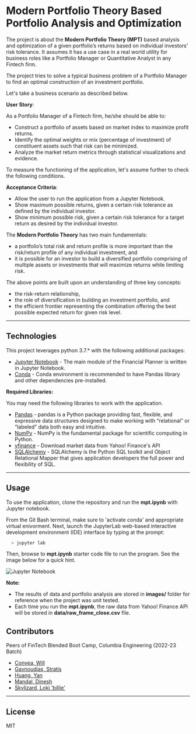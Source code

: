 # Modern Portfolio Theory Based Portfolio Analysis and Optimization

The project is about the **Modern Portfolio Theory (MPT)** based analysis and optimization of a given portfolio’s returns based on individual investors’ risk tolerance. It assumes it has a use case in a real world utility for business roles like a Portfolio Manager or Quantitative Analyst in any Fintech firm.

The project tries to solve a typical business problem of a Portfolio Manager to find an optimal construction of an investment portfolio.

Let's take a business scenario as described below.

**User Story**:

As a Portfolio Manager of a Fintech firm, he/she should be able to:
- Construct a portfolio of assets based on market index to maximize profit returns.
- Identify the optimal weights or mix (percentage of investment) of constituent assets such that risk can be minimized.
- Analyze the market return metrics through statistical visualizations and evidence.

To measure the functioning of the application, let's assume further to check the following conditions.

**Acceptance Criteria**:
- Allow the user to run the application from a Jupyter Notebook.
- Show maximum possible returns, given a certain risk tolerance as defined by the individual investor.
- Show minimum possible risk, given a certain risk tolerance for a target return as desired by the individual investor.

The **Modern Portfolio Theory** has two main fundamentals:
- a portfolio’s total risk and return profile is more important than the risk/return profile of any individual investment, and
- it is possible for an investor to build a diversified portfolio comprising of multiple assets or investments that will maximize returns while limiting risk.

The above points are built upon an understanding of three key concepts:
- the risk-return relationship,
- the role of diversification in building an investment portfolio, and
- the efficient frontier representing the combination offering the best possible expected return for given risk level.

---

## Technologies

This project leverages python 3.7.* with the following additional packages:
* [Jupyter Notebook](https://jupyter.org/) - The main module of the Financial Planner is written in Jupyter Notebook.
* [Conda](https://docs.conda.io/projects/conda/en/latest/) - Conda environment is recommended to have Pandas library and other dependencies pre-installed.

**Required Libraries:**

You may need the following libraries to work with the application.

- [Pandas](https://pandas.pydata.org/docs/reference/index.html) - pandas is a Python package providing fast, flexible, and expressive data structures designed to make working with “relational” or “labeled” data both easy and intuitive.
- [NumPy](https://numpy.org/doc/stable/user/absolute_beginners.html) - NumPy is the fundamental package for scientific computing in Python.
- [yfinance](https://pypi.org/project/yfinance/) - Download market data from Yahoo! Finance's API
- [SQLAlchemy](https://www.sqlalchemy.org/) - SQLAlchemy is the Python SQL toolkit and Object Relational Mapper that gives application developers the full power and flexibility of SQL.

---

## Usage

To use the application, clone the repository and run the **mpt.ipynb** with Jupyter notebook.

From the Git Bash terminal, make sure to 'activate conda' and appropriate virtual enivorment. Next, launch the JupyterLab web-based interactive development environment (IDE) interface by typing at the prompt:

```python
  > jupyter lab
```

Then, browse to **mpt.ipynb** starter code file to run the program. See the image below for a quick hint.

![Jupyter Notebook](images/app_usage.png)

**Note:**

- The results of data and portfolio analysis are stored in **images/** folder for reference when the project was unit tested.
- Each time you run the **mpt.ipynb**, the raw data from Yahoo! Finance API will be stored in **data/raw_frame_close.csv** file.

## Contributors
Peers of FinTech Blended Boot Camp, Columbia Engineering (2022-23 Batch)

- [Conyea, Will](https://github.com/willkanye)
- [Gavnoudias, Stratis](https://github.com/sgavnoudias)
- [Huang, Yan](https://github.com/Shiroyana)
- [Mandal, Dinesh](https://github.com/dinesh-m)
- [Skylizard, Loki 'billie'](https://github.com/Billie-LS)

---

## License

MIT